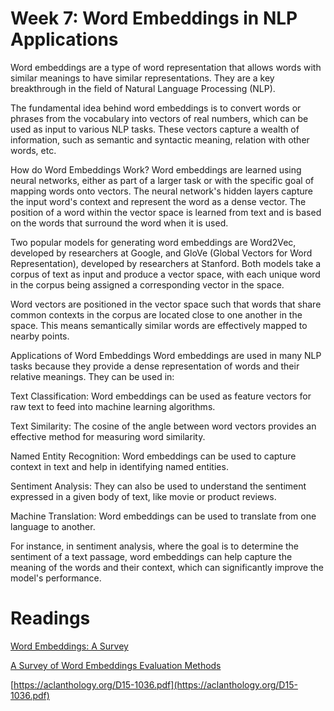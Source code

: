 # Week 7: Word Embeddings in NLP Applications
Word embeddings are a type of word representation that allows words with similar meanings to have similar representations. They are a key breakthrough in the field of Natural Language Processing (NLP).

The fundamental idea behind word embeddings is to convert words or phrases from the vocabulary into vectors of real numbers, which can be used as input to various NLP tasks. These vectors capture a wealth of information, such as semantic and syntactic meaning, relation with other words, etc.

How do Word Embeddings Work?
Word embeddings are learned using neural networks, either as part of a larger task or with the specific goal of mapping words onto vectors. The neural network's hidden layers capture the input word's context and represent the word as a dense vector. The position of a word within the vector space is learned from text and is based on the words that surround the word when it is used.

Two popular models for generating word embeddings are Word2Vec, developed by researchers at Google, and GloVe (Global Vectors for Word Representation), developed by researchers at Stanford. Both models take a corpus of text as input and produce a vector space, with each unique word in the corpus being assigned a corresponding vector in the space.

Word vectors are positioned in the vector space such that words that share common contexts in the corpus are located close to one another in the space. This means semantically similar words are effectively mapped to nearby points.

Applications of Word Embeddings
Word embeddings are used in many NLP tasks because they provide a dense representation of words and their relative meanings. They can be used in:

Text Classification: Word embeddings can be used as feature vectors for raw text to feed into machine learning algorithms.

Text Similarity: The cosine of the angle between word vectors provides an effective method for measuring word similarity.

Named Entity Recognition: Word embeddings can be used to capture context in text and help in identifying named entities.

Sentiment Analysis: They can also be used to understand the sentiment expressed in a given body of text, like movie or product reviews.

Machine Translation: Word embeddings can be used to translate from one language to another.

For instance, in sentiment analysis, where the goal is to determine the sentiment of a text passage, word embeddings can help capture the meaning of the words and their context, which can significantly improve the model's performance.

# Readings

[Word Embeddings: A Survey](https://arxiv.org/pdf/1901.09069.pdf)

[A Survey of Word Embeddings Evaluation Methods](https://arxiv.org/pdf/1801.09536.pdf)

[https://aclanthology.org/D15-1036.pdf](https://aclanthology.org/D15-1036.pdf)

